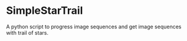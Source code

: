 # SimpleStarTrail
A python script to progress image sequences and get image sequences with trail of stars.
